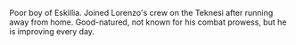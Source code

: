 

Poor boy of Eskillia. Joined Lorenzo's crew on the Teknesi after running away from home. Good-natured, not known for his combat prowess, but he is improving every day.